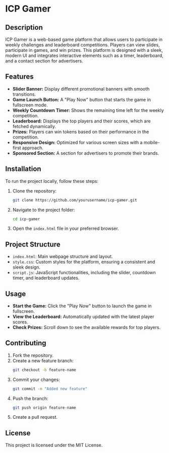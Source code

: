 # ICP Gamer

## Description
ICP Gamer is a web-based game platform that allows users to participate in weekly challenges and leaderboard competitions. Players can view slides, participate in games, and win prizes. This platform is designed with a sleek, modern UI and integrates interactive elements such as a timer, leaderboard, and a contact section for advertisers.

## Features
- **Slider Banner:** Display different promotional banners with smooth transitions.
- **Game Launch Button:** A "Play Now" button that starts the game in fullscreen mode.
- **Weekly Countdown Timer:** Shows the remaining time left for the weekly competition.
- **Leaderboard:** Displays the top players and their scores, which are fetched dynamically.
- **Prizes:** Players can win tokens based on their performance in the competition.
- **Responsive Design:** Optimized for various screen sizes with a mobile-first approach.
- **Sponsored Section:** A section for advertisers to promote their brands.

## Installation
To run the project locally, follow these steps:

1. Clone the repository:
    ```bash
    git clone https://github.com/yourusername/icp-gamer.git
    ```
2. Navigate to the project folder:
    ```bash
    cd icp-gamer
    ```
3. Open the `index.html` file in your preferred browser.

## Project Structure
- `index.html`: Main webpage structure and layout.
- `style.css`: Custom styles for the platform, ensuring a consistent and sleek design.
- `script.js`: JavaScript functionalities, including the slider, countdown timer, and leaderboard updates.

## Usage
- **Start the Game:** Click the "Play Now" button to launch the game in fullscreen.
- **View the Leaderboard:** Automatically updated with the latest player scores.
- **Check Prizes:** Scroll down to see the available rewards for top players.
  
## Contributing
1. Fork the repository.
2. Create a new feature branch:
    ```bash
    git checkout -b feature-name
    ```
3. Commit your changes:
    ```bash
    git commit -m "Added new feature"
    ```
4. Push the branch:
    ```bash
    git push origin feature-name
    ```
5. Create a pull request.

## License
This project is licensed under the MIT License.

